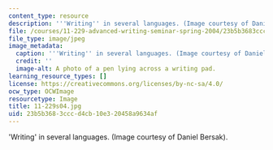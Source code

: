 ```yaml
---
content_type: resource
description: '''Writing'' in several languages. (Image courtesy of Daniel Bersak).'
file: /courses/11-229-advanced-writing-seminar-spring-2004/23b5b3683cccd4cb10e320458a9634af_11-229s04.jpg
file_type: image/jpeg
image_metadata:
  caption: '''Writing'' in several languages. (Image courtesy of Daniel Bersak).'
  credit: ''
  image-alt: A photo of a pen lying across a writing pad.
learning_resource_types: []
license: https://creativecommons.org/licenses/by-nc-sa/4.0/
ocw_type: OCWImage
resourcetype: Image
title: 11-229s04.jpg
uid: 23b5b368-3ccc-d4cb-10e3-20458a9634af
---
```

'Writing' in several languages. (Image courtesy of Daniel Bersak).